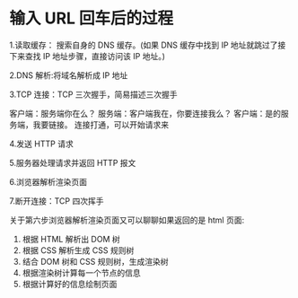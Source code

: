 # 输入 URL 回车后的过程

1.读取缓存：
搜索自身的 DNS 缓存。(如果 DNS 缓存中找到 IP 地址就跳过了接下来查找 IP 地址步骤，直接访问该 IP 地址。)

2.DNS 解析:将域名解析成 IP 地址

3.TCP 连接：TCP 三次握手，简易描述三次握手

客户端：服务端你在么？
服务端：客户端我在，你要连接我么？
客户端：是的服务端，我要链接。
连接打通，可以开始请求来

4.发送 HTTP 请求

5.服务器处理请求并返回 HTTP 报文

6.浏览器解析渲染页面

7.断开连接：TCP 四次挥手

关于第六步浏览器解析渲染页面又可以聊聊如果返回的是 html 页面:

1. 根据 HTML 解析出 DOM 树
2. 根据 CSS 解析生成 CSS 规则树
3. 结合 DOM 树和 CSS 规则树，生成渲染树
4. 根据渲染树计算每一个节点的信息
5. 根据计算好的信息绘制页面
